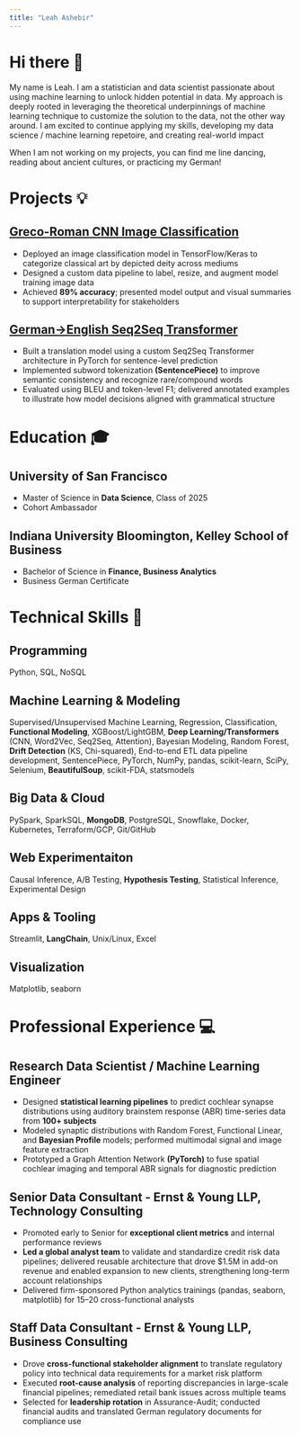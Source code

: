 ```yaml
---
title: "Leah Ashebir"
---
```


<link rel="stylesheet" href="/assets/css/style.scss">

# Hi there 👋
My name is Leah. I am a statistician and data scientist passionate about using machine learning to unlock hidden potential in data. My approach is deeply rooted in leveraging the theoretical underpinnings of machine learning technique to customize the solution to the data, not the other way around. I am excited to continue applying my skills, developing my data science / machine learning repetoire, and creating real-world impact

When I am not working on my projects, you can find me line dancing, reading about ancient cultures, or practicing my German!

# Projects 💡
## [Greco-Roman CNN Image Classification](https://github.com/lashebir/grecoroman-imageclassification)
  - Deployed an image classification model in TensorFlow/Keras to categorize classical art by depicted deity across mediums
  - Designed a custom data pipeline to label, resize, and augment model training image data
  - Achieved **89% accuracy**; presented model output and visual summaries to support interpretability for stakeholders
    
## [German→English Seq2Seq Transformer](https://github.com/lashebir/de-en-translator)
  -  Built a translation model using a custom Seq2Seq Transformer architecture in PyTorch for sentence-level prediction
  - Implemented subword tokenization **(SentencePiece)** to improve semantic consistency and recognize rare/compound words
  - Evaluated using BLEU and token-level F1; delivered annotated examples to illustrate how model decisions aligned with
grammatical structure

# Education 🎓
## University of San Francisco
- Master of Science in **Data Science**, Class of 2025
- Cohort Ambassador
  
## Indiana University Bloomington, Kelley School of Business
- Bachelor of Science in **Finance, Business Analytics**
- Business German Certificate

# Technical Skills 🧠
## Programming
Python, SQL, NoSQL

## Machine Learning & Modeling
Supervised/Unsupervised Machine Learning, Regression, Classification, **Functional
Modeling**, XGBoost/LightGBM, **Deep Learning/Transformers** (CNN, Word2Vec, Seq2Seq, Attention), Bayesian Modeling,
Random Forest, **Drift Detection** (KS, Chi-squared), End-to-end ETL data pipeline development, SentencePiece, PyTorch, NumPy, pandas, scikit-learn, SciPy, Selenium, **BeautifulSoup**, scikit-FDA, statsmodels

## Big Data & Cloud
PySpark, SparkSQL, **MongoDB**, PostgreSQL, Snowflake, Docker, Kubernetes, Terraform/GCP, Git/GitHub

## Web Experimentaiton
Causal Inference, A/B Testing, **Hypothesis Testing**, Statistical Inference, Experimental Design

## Apps & Tooling
Streamlit, **LangChain**, Unix/Linux, Excel
  
## Visualization
Matplotlib, seaborn

# Professional Experience 💻
## Research Data Scientist / Machine Learning Engineer
  - Designed **statistical learning pipelines** to predict cochlear synapse distributions using auditory brainstem response (ABR)
time-series data from **100+ subjects**
  - Modeled synaptic distributions with Random Forest, Functional Linear, and **Bayesian Profile** models;
performed multimodal signal and image feature extraction
  - Prototyped a Graph Attention Network **(PyTorch)** to fuse spatial cochlear imaging and temporal ABR signals for
diagnostic prediction


## Senior Data Consultant - Ernst & Young LLP, Technology Consulting
  - Promoted early to Senior for **exceptional client metrics** and internal performance reviews
  - **Led a global analyst team** to validate and standardize credit risk data pipelines; delivered reusable architecture that drove
$1.5M in add-on revenue and enabled expansion to new clients, strengthening long-term account relationships
  - Delivered firm-sponsored Python analytics trainings (pandas, seaborn, matplotlib) for 15–20 cross-functional analysts


## Staff Data Consultant - Ernst & Young LLP, Business Consulting
  - Drove **cross-functional stakeholder alignment** to translate regulatory policy into technical data requirements for a
market risk platform
  - Executed **root-cause analysis** of reporting discrepancies in large-scale financial pipelines; remediated retail bank issues across
multiple teams
  - Selected for **leadership rotation** in Assurance-Audit; conducted financial audits and translated German regulatory
documents for compliance use
